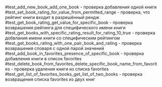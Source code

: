 #test_add_new_book_add_one_book - проверка добавления одной книги
#test_set_book_rating_for_value_from_permitted_range - проверка, что рейтинг книги входит в разрешённый рендж
#test_get_book_rating_get_value_for_specific_book - проверка возврашения рейтинга для специфического имени книги
#test_get_books_with_specific_rating_result_for_rating_10_true - проверка добвлания имени книги со специфическим рейтингом
#test_get_books_rating_with_one_pair_book_and_rating - проверка возврашения словаря с одной парой значений 
#test_add_book_in_favorites_presence_of_specific_book - проверка добавления книги в список favorites
#test_delete_book_from_favorites_delete_specific_book_name_from_favorites - проверка удаления книги из списка favorites
#test_get_list_of_favorites_books_get_list_of_two_books - проверка возвращения списка favorites из двух книг